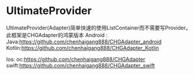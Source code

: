 # UltimateProvider
UltimateProvider(Adapter)简单快速的使用ListContainer而不需要写Provider。此框架是CHGAdapter的鸿蒙版本
Android : 
Java:https://github.com/chenhaigang888/CHGAdapter_android
Kotlin:https://github.com/chenhaigang888/CHGAdapter_Kotlin

Ios: 
oc:https://github.com/chenhaigang888/CHGAdapter
swift:https://github.com/chenhaigang888/CHGAdapter_swift
